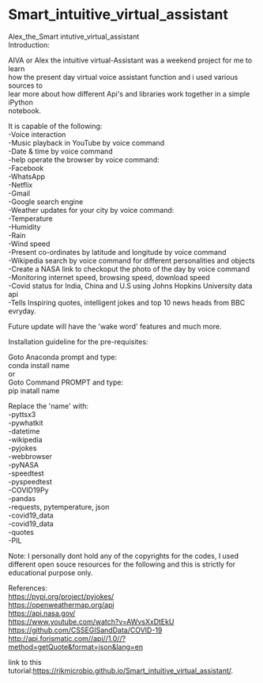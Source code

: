 # Smart_intuitive_virtual_assistant
Alex_the_Smart intutive_virtual_assistant <br>
Introduction: <br>

AIVA or Alex the intuitive virtual-Assistant was a weekend project for me to learn <br> 
how the present day virtual voice assistant function and i used various sources to <br>
lear more about how different Api's and libraries work together in a simple iPython <br>
notebook.  <br>

It is capable of the following: <br>
-Voice interaction <br>
-Music playback in YouTube by voice command <br>
-Date & time by voice command <br>
-help operate the browser by voice command:<br>
	-Facebook <br>
	-WhatsApp <br>
	-Netflix <br>
	-Gmail <br>
	-Google search engine <br>
-Weather updates for your city by voice command: <br>
 	-Temperature <br>
	-Humidity <br>
	-Rain <br>
	-Wind speed <br>
-Present co-ordinates by latitude and longitude by voice command <br>
-Wikipedia search by voice command for different personalities and objects <br>
-Create a NASA link to checkoput the photo of the day by voice command <br>
-Monitoring internet speed, browsing speed, download speed <br>
-Covid status for India, China and U.S using Johns Hopkins University data api <br>
-Tells Inspiring quotes, intelligent jokes and top 10 news heads from BBC evryday. <br>

Future update will have the 'wake word' features and much more.  <br>

Installation guideline for the pre-requisites: <br>

Goto Anaconda prompt and type: <br>
conda install name <br>
or <br>
Goto Command PROMPT and type: <br>
pip inatall name <br>

Replace the 'name' with: <br>
          -pyttsx3 <br>
          -pywhatkit <br>
          -datetime <br>
          -wikipedia <br>
          -pyjokes <br>
          -webbrowser <br>
          -pyNASA <br>
          -speedtest <br>
          -pyspeedtest <br>
          -COVID19Py <br>
          -pandas <br>
          -requests, pytemperature, json <br>
          -covid19_data <br>
          -covid19_data <br>
          -quotes <br>
          -PIL <br>
  
Note: I personally dont hold any of the copyrights for the codes, I used different open souce resources 
for the following and this is strictly for educational purpose only. <br>

References: <br>
https://pypi.org/project/pyjokes/ <br>
https://openweathermap.org/api <br>
https://api.nasa.gov/ <br>
https://www.youtube.com/watch?v=AWvsXxDtEkU <br>
https://github.com/CSSEGISandData/COVID-19 <br>
http://api.forismatic.com//api//1.0//?method=getQuote&format=json&lang=en <br>

link to this tutorial:https://rikmicrobio.github.io/Smart_intuitive_virtual_assistant/.
